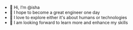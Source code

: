 - 👋 Hi, I’m @isha
- 👀 I hope to become a great engineer one day
- 🌱 I love to explore either it's about humans or technologies
- 💞️ I am looking forward to learn more and enhance my skills

<!---
isha-batool/isha-batool is a ✨ special ✨ repository because its `README.md` (this file) appears on your GitHub profile.
You can click the Preview link to take a look at your changes.
--->
